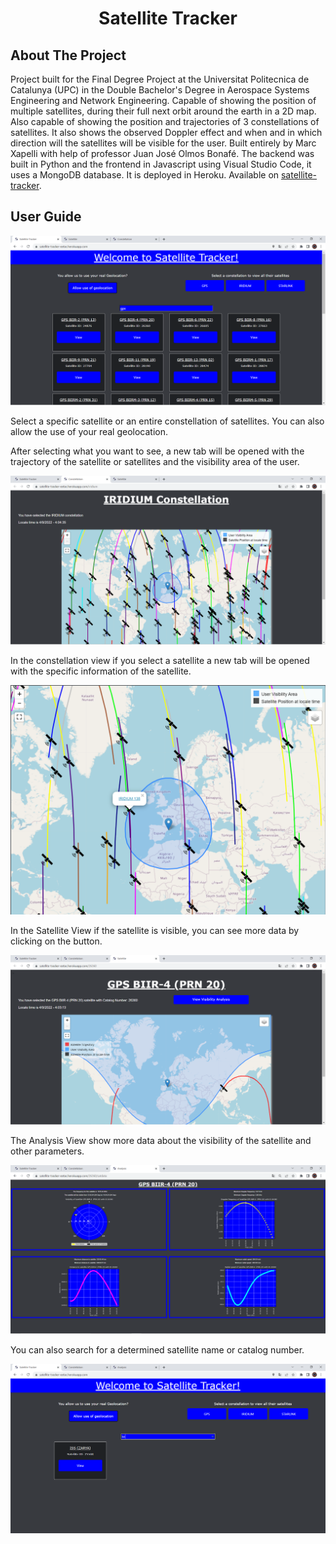 
<h1 align="center">Satellite Tracker</h1>

## About The Project

Project built for the Final Degree Project at the Universitat Politecnica de Catalunya (UPC) in the Double Bachelor's Degree in Aerospace Systems Engineering and Network Engineering. Capable of showing the position of multiple satellites, during their full next orbit around the earth in a 2D map. Also capable of showing the position and trajectories of 3 constellations of satellites. It also shows the observed Doppler effect and when and in which direction will the satellites will be visible for the user. Built entirely by Marc Xapelli with help of professor Juan José Olmos Bonafé. The backend was built in Python and the frontend in Javascript using Visual Studio Code, it uses a MongoDB database. It is deployed in Heroku. Available on [satellite-tracker](https://satellite-tracker-eetac.herokuapp.com). 

## User Guide

![alt text](./images/index.PNG?raw=true)

Select a specific satellite or an entire constellation of satellites. You can also allow the use of your real geolocation.

After selecting what you want to see, a new tab will be opened with the trajectory of the satellite or satellites and the visibility area of the user.

![alt text](./images/constellation.PNG?raw=true)

In the constellation view if you select a satellite a new tab will be opened with the specific information of the satellite.

![alt text](./images/constellation2.PNG?raw=true)

In the Satellite View if the satellite is visible, you can see more data by clicking on the button.

![alt text](./images/sat1.PNG?raw=true)

The Analysis View show more data about the visibility of the satellite and other parameters.

![alt text](./images/satData.PNG?raw=true)

You can also search for a determined satellite name or catalog number.

![alt text](./images/search.PNG?raw=true)
